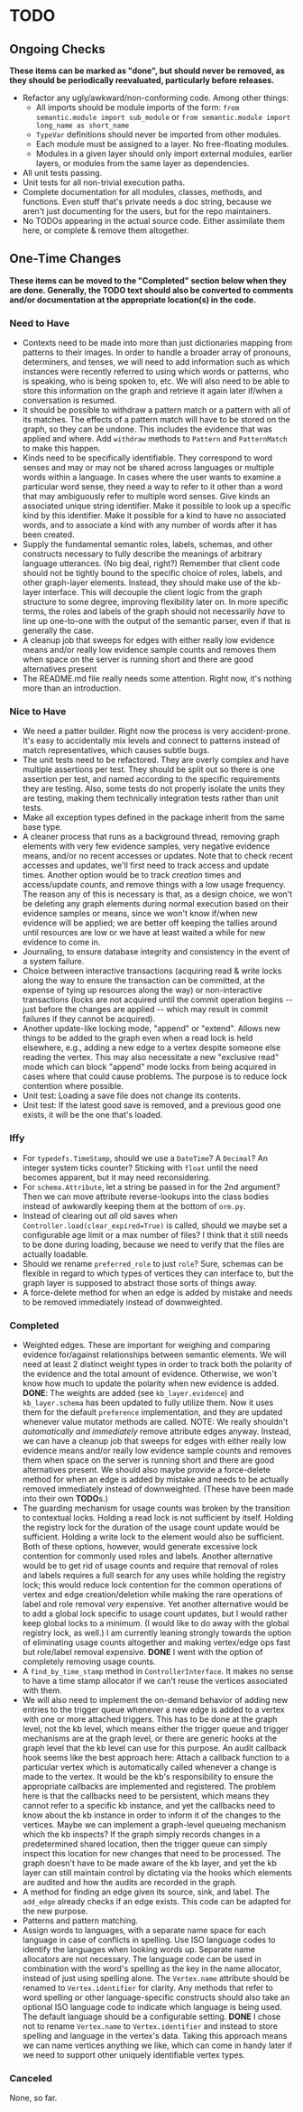 # TODO

## Ongoing Checks

**These items can be marked as "done", but should never be removed, as they should 
be periodically reevaluated, particularly before releases.**

* Refactor any ugly/awkward/non-conforming code. Among other things:
    * All imports should be module imports of the form:
      `from semantic.module import sub_module` or
      `from semantic.module import long_name as short_name`
    * `TypeVar` definitions should never be imported from other modules.
    * Each module must be assigned to a layer. No free-floating modules.
    * Modules in a given layer should only import external modules, earlier
      layers, or modules from the same layer as dependencies.
* All unit tests passing.
* Unit tests for all non-trivial execution paths.
* Complete documentation for all modules, classes, methods, and functions. Even
  stuff that's private needs a doc string, because we aren't just documenting for
  the users, but for the repo maintainers.
* No TODOs appearing in the actual source code. Either assimilate them here, or
  complete & remove them altogether.

## One-Time Changes

**These items can be moved to the "Completed" section below when they are done. 
Generally, the TODO text should also be converted to comments and/or documentation 
at the appropriate location(s) in the code.**

### Need to Have

* Contexts need to be made into more than just dictionaries mapping from patterns to
  their images. In order to handle a broader array of pronouns, determiners, and 
  tenses, we will need to add information such as which instances were recently 
  referred to using which words or patterns, who is speaking, who is being spoken 
  to, etc. We will also need to be able to store this information on the graph and
  retrieve it again later if/when a conversation is resumed.
* It should be possible to withdraw a pattern match or a pattern with all of its
  matches. The effects of a pattern match will have to be stored on the graph, so
  they can be undone. This includes the evidence that was applied and where. Add
  `withdraw` methods to `Pattern` and `PatternMatch` to make this happen.
* Kinds need to be specifically identifiable. They correspond to word senses and
  may or may not be shared across languages or multiple words within a language.
  In cases where the user wants to examine a particular word sense, they need a
  way to refer to it other than a word that may ambiguously refer to multiple
  word senses. Give kinds an associated unique string identifier. Make it possible 
  to look up a specific kind by this identifier. Make it possible for a kind to 
  have no associated words, and to associate a kind with any number of words after 
  it has been created.
* Supply the fundamental semantic roles, labels, schemas, and other constructs 
  necessary to fully describe the meanings of arbitrary language utterances. (No big 
  deal, right?) Remember that client code should not be tightly bound to the specific 
  choice of roles, labels, and other graph-layer elements. Instead, they should make 
  use of the kb-layer interface. This will decouple the client logic from the graph 
  structure to some degree, improving flexibility later on. In more specific terms, 
  the roles and labels of the graph should not necessarily *have* to line up 
  one-to-one with the output of the semantic parser, even if that is generally the 
  case.
* A cleanup job that sweeps for edges with either really low evidence means and/or 
  really low evidence sample counts and removes them when space on the server is 
  running short and there are good alternatives present
* The README.md file really needs some attention. Right now, it's nothing more than
  an introduction.
  

### Nice to Have

* We need a patter builder. Right now the process is very accident-prone. It's easy
  to accidentally mix levels and connect to patterns instead of match 
  representatives, which causes subtle bugs.
* The unit tests need to be refactored. They are overly complex and have multiple
  assertions per test. They should be split out so there is one assertion per test,
  and named according to the specific requirements they are testing. Also, some 
  tests do not properly isolate the units they are testing, making them technically
  integration tests rather than unit tests.
* Make all exception types defined in the package inherit from the same base type.
* A cleaner process that runs as a background thread, removing graph elements with
  very few evidence samples, very negative evidence means, and/or no recent 
  accesses or updates. Note that to check recent accesses and updates, we'll first 
  need to track access and update times. Another option would be to track *creation* 
  times and access/update *counts*, and remove things with a low usage frequency. 
  The reason any of this is necessary is that, as a design choice, we won't be 
  deleting any graph elements during normal execution based on their evidence 
  samples or means, since we won't know if/when new evidence will be applied; we 
  are better off keeping the tallies around until resources are low or we have at 
  least waited a while for new evidence to come in.
* Journaling, to ensure database integrity and consistency in the event of a system
  failure.
* Choice between interactive transactions (acquiring read & write locks along the
  way to ensure the transaction can be committed, at the expense of tying up 
  resources along the way) or non-interactive transactions (locks are not acquired 
  until the commit operation begins -- just before the changes are applied -- which 
  may result in commit failures if they cannot be acquired).
* Another update-like locking mode, "append" or "extend". Allows new things to be
  added to the graph even when a read lock is held elsewhere, e.g., adding a new
  edge to a vertex despite someone else reading the vertex. This may also necessitate
  a new "exclusive read" mode which can block "append" mode locks from being acquired
  in cases where that could cause problems. The purpose is to reduce lock contention
  where possible.
* Unit test: Loading a save file does not change its contents.
* Unit test: If the latest good save is removed, and a previous good one exists, it 
  will be the one that's loaded.

### Iffy

* For `typedefs.TimeStamp`, should we use a `DateTime`? A `Decimal`? An integer 
  system ticks counter? Sticking with `float` until the need becomes apparent, but 
  it may need reconsidering.
* For `schema.Attribute`, let a string be passed in for the 2nd argument? Then we 
  can move attribute reverse-lookups into the class bodies instead of awkwardly 
  keeping them at the bottom of `orm.py`.
* Instead of clearing out *all* old saves when `Controller.load(clear_expired=True)`
  is called, should we maybe set a configurable age limit or a max number of files?
  I think that it still needs to be done during loading, because we need to verify
  that the files are actually loadable.
* Should we rename `preferred_role` to just `role`? Sure, schemas can be flexible
  in regard to which types of vertices they can interface to, but the graph layer 
  is supposed to abstract those sorts of things away.
* A force-delete method for when an edge is added by mistake and needs to be removed 
  immediately instead of downweighted.

### Completed

* Weighted edges. These are important for weighing and comparing evidence for/against
  relationships between semantic elements. We will need at least 2 distinct weight
  types in order to track both the polarity of the evidence and the total amount of
  evidence. Otherwise, we won't know how much to update the polarity when new 
  evidence is added. **DONE**: The weights are added (see `kb_layer.evidence`) and 
  `kb_layer.schema` has been updated to fully utilize them. Now it uses them for the 
  default `preference` implementation, and they are updated whenever value mutator 
  methods are called. NOTE: We really shouldn't *automatically and immediately* 
  remove attribute edges anyway. Instead, we can have a cleanup job that sweeps for 
  edges with either really low evidence means and/or really low evidence sample 
  counts and removes them when space on the server is running short and there are 
  good alternatives present. We should also maybe provide a force-delete method for
  when an edge is added by mistake and needs to be actually removed immediately 
  instead of downweighted. (These have been made into their own **TODO**s.)
* The guarding mechanism for usage counts was broken by the transition to contextual
  locks. Holding a read lock is not sufficient by itself. Holding the registry lock
  for the duration of the usage count update would be sufficient. Holding a write 
  lock to the element would also be sufficient. Both of these options, however, 
  would generate excessive lock contention for commonly used roles and labels. 
  Another alternative would be to get rid of usage counts and require that removal 
  of roles and labels requires a full search for any uses while holding the registry
  lock; this would reduce lock contention for the common operations of vertex and 
  edge creation/deletion while making the rare operations of label and role removal 
  *very* expensive. Yet another alternative would be to add a global lock specific 
  to usage count updates, but I would rather keep global locks to a minimum. (I would
  like to do away with the global registry lock, as well.) I am currently leaning 
  strongly towards the option of eliminating usage counts altogether and making 
  vertex/edge ops fast but role/label removal expensive. **DONE** I went with the
  option of completely removing usage counts.
* A `find_by_time_stamp` method in `ControllerInterface`. It makes no sense to have
  a time stamp allocator if we can't reuse the vertices associated with them.
* We will also need to implement the on-demand behavior of adding new entries to
  the trigger queue whenever a new edge is added to a vertex with one or more attached
  triggers. This has to be done at the graph level, not the kb level, which means
  either the trigger queue and trigger mechanisms are at the graph level, or there
  are generic hooks at the graph level that the kb level can use for this purpose.
  An audit callback hook seems like the best approach here: Attach a callback
  function to a particular vertex which is automatically called whenever a change is
  made to the vertex. It would be the kb's responsibility to ensure the appropriate
  callbacks are implemented and registered. The problem here is that the callbacks
  need to be persistent, which means they cannot refer to a specific kb instance, and
  yet the callbacks need to know about the kb instance in order to inform it of the
  changes to the vertices. Maybe we can implement a graph-level queueing mechanism
  which the kb inspects? If the graph simply records changes in a predetermined
  shared location, then the trigger queue can simply inspect this location for new
  changes that need to be processed. The graph doesn't have to be made aware of the
  kb layer, and yet the kb layer can still maintain control by dictating via the hooks
  which elements are audited and how the audits are recorded in the graph.
* A method for finding an edge given its source, sink, and label. The `add_edge`
  already checks if an edge exists. This code can be adapted for the new purpose.
* Patterns and pattern matching.
* Assign words to languages, with a separate name space for each language in case 
  of conflicts in spelling. Use ISO language codes to identify the languages when 
  looking words up. Separate name allocators are not necessary. The language code 
  can be used in combination with the word's spelling as the key in the name 
  allocator, instead of just using spelling alone. The `Vertex.name` attribute 
  should be renamed to `Vertex.identifier` for clarity. Any methods that refer to 
  word spelling or other language-specific constructs should also take an optional 
  ISO language code to indicate which language is being used. The default language 
  should be a configurable setting. **DONE** I chose not to rename `Vertex.name`
  to `Vertex.identifier` and instead to store spelling and language in the
  vertex's data. Taking this approach means we can name vertices anything we like,
  which can come in handy later if we need to support other uniquely identifiable
  vertex types.


### Canceled

None, so far.
